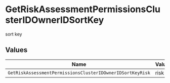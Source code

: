 # GetRiskAssessmentPermissionsClusterIDOwnerIDSortKey

sort key


## Values

| Name                                                      | Value                                                     |
| --------------------------------------------------------- | --------------------------------------------------------- |
| `GetRiskAssessmentPermissionsClusterIDOwnerIDSortKeyRisk` | risk                                                      |